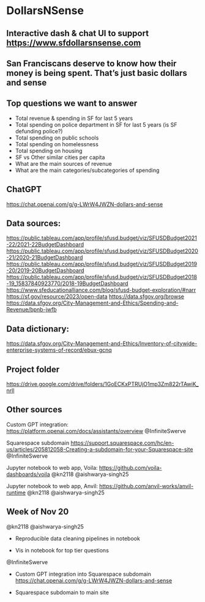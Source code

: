 # DollarsNSense

## Interactive dash & chat UI to support https://www.sfdollarsnsense.com 

## San Franciscans deserve to know how their money is being spent. That’s just basic dollars and sense

## Top questions we want to answer 
- Total revenue & spending in SF for last 5 years 
- Total spending on police department in SF for last 5 years (is SF defunding police?)
- Total spending on public schools
- Total spending on homelessness
- Total spending on housing
- SF vs Other similar cities per capita 
- What are the main sources of revenue
- What are the main categories/subcategories of spending

## ChatGPT 
https://chat.openai.com/g/g-LWrW4JWZN-dollars-and-sense

## Data sources: 
https://public.tableau.com/app/profile/sfusd.budget/viz/SFUSDBudget2021-22/2021-22BudgetDashboard
https://public.tableau.com/app/profile/sfusd.budget/viz/SFUSDBudget2020-21/2020-21BudgetDashboard
https://public.tableau.com/app/profile/sfusd.budget/viz/SFUSDBudget2019-20/2019-20BudgetDashboard
https://public.tableau.com/app/profile/sfusd.budget/viz/SFUSDBudget2018-19_15837840923770/2018-19BudgetDashboard
https://www.sfeducationalliance.com/blog/sfusd-budget-exploration/#narr
https://sf.gov/resource/2023/open-data
https://data.sfgov.org/browse
https://data.sfgov.org/City-Management-and-Ethics/Spending-and-Revenue/bpnb-jwfb

## Data dictionary: 
https://data.sfgov.org/City-Management-and-Ethics/Inventory-of-citywide-enterprise-systems-of-record/ebux-gcnq

## Project folder
https://drive.google.com/drive/folders/1GoECKxPTRUjO1mp3Zm822rTAwiK_nrll

## Other sources 
Custom GPT integration: https://platform.openai.com/docs/assistants/overview  @InfiniteSwerve

Squarespace subdomain https://support.squarespace.com/hc/en-us/articles/205812058-Creating-a-subdomain-for-your-Squarespace-site @InfiniteSwerve

Jupyter notebook to web app, Voila: https://github.com/voila-dashboards/voila  @kn2118 @aishwarya-singh25

Jupyter notebook to web app, Anvil: https://github.com/anvil-works/anvil-runtime @kn2118 @aishwarya-singh25

## Week of Nov 20 

@kn2118 @aishwarya-singh25 
- Reproducible data cleaning pipelines in notebook

- Vis in notebook for top tier questions 
  
@InfiniteSwerve
- Custom GPT integration into Squarespace subdomain  https://chat.openai.com/g/g-LWrW4JWZN-dollars-and-sense
  
- Squarespace subdomain to main site 

